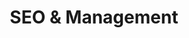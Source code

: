 ---
title: SEO & Management
tags: "services"
elementId: seoManage
bodyTitle: SEO, Web Management & Migration
subTitle:  Boost your online presence with our expert SEO and seamless Web Management & Migration services.
cardTitleLeft: Search Optimization
cardTitleCenter: Web Management
cardTitleRight: Website Migration
cardSubheadLeft: Elevate your brand's online presence with our cutting-edge SEO techniques. Beat your competitors to the top of Google.
cardSubheadCenter: Experience peace of mind with our proactive Web Management service, keeping your site running smoothly 24/7.
cardSubheadRight: Transition with confidence using our Website Migration services, ensuring zero downtime and data integrity.
cardButtonLeft: Book Consultation 
cardButtonCenter: Learn more
cardButtonRight: Book Consultation

---